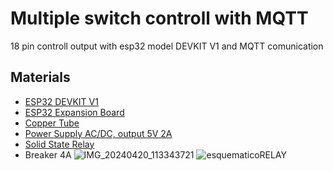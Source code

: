 # Multiple switch controll with MQTT 

18 pin controll output with esp32 model DEVKIT V1 and MQTT comunication 

## Materials
- [ESP32 DEVKIT V1](https://www.aliexpress.us/item/2255800094862861.html?spm=a2g0o.productlist.main.1.1fa72dc4LMciOA&algo_pvid=23bb5fd8-db7a-4aec-9c17-81cfd1235277&algo_exp_id=23bb5fd8-db7a-4aec-9c17-81cfd1235277-0&pdp_npi=4%40dis%21COP%2116466.48%213985.77%21%21%214.09%210.99%21%402103080617136369801537107e58c8%2112000028453956256%21sea%21US%212374125126%21AC&curPageLogUid=tTntfMVmeBg9&utparam-url=scene%3Asearch%7Cquery_from%3A)
- [ESP32 Expansion Board](https://www.aliexpress.us/item/3256805731036354.html?spm=a2g0o.productlist.main.3.3cf9106e1GnJk8&algo_pvid=577f2126-9794-4409-8b01-29accbbb9aa3&algo_exp_id=577f2126-9794-4409-8b01-29accbbb9aa3-1&pdp_npi=4%40dis%21COP%219662.48%219662.48%21%21%212.40%212.40%21%402101c80217136370870231058e78af%2112000034841964242%21sea%21US%212374125126%21AC&curPageLogUid=Vm1bkpzIBgYs&utparam-url=scene%3Asearch%7Cquery_from%3A)
- [Copper Tube](https://www.aliexpress.us/item/3256805284759184.html?spm=a2g0o.productlist.main.1.1b116862eo3IqD&algo_pvid=5306ee05-5bc7-452a-be71-68e245143fce&algo_exp_id=5306ee05-5bc7-452a-be71-68e245143fce-0&pdp_npi=4%40dis%21COP%2114596.85%213985.77%21%21%2126.31%217.18%21%402101fb1817136391617848840ef792%2112000033213965210%21sea%21US%212374125126%21AC&curPageLogUid=jBwpCsd3G1QE&utparam-url=scene%3Asearch%7Cquery_from%3A)
- [Power Supply AC/DC, output 5V 2A](https://www.aliexpress.us/item/3256805181621077.html?pdp_npi=4%40dis%21USD%21US%20%247.60%21US%20%247.60%21%21%217.60%217.60%21%402103200517136331832001492e853d%2112000032764888645%21sh%21US%212374125126%21&spm=a2g0o.store_pc_allItems_or_groupList.new_all_items_2007521224994.1005005367935829&gatewayAdapt=glo2usa)
- [Solid State Relay](https://www.aliexpress.us/item/3256805467999551.html?spm=a2g0o.productlist.main.17.307fe867zmevvZ&algo_pvid=186cd006-36ba-41c2-a644-966360927a24&algo_exp_id=186cd006-36ba-41c2-a644-966360927a24-8&pdp_npi=4%40dis%21COP%2110607.82%213985.77%21%21%2119.12%217.18%21%402103253417136370128134504eec38%2112000033916612959%21sea%21US%212374125126%21AC&curPageLogUid=7jCHzzTpWhXZ&utparam-url=scene%3Asearch%7Cquery_from%3A)
- Breaker 4A
![IMG_20240420_113343721](https://github.com/yeyomuri/HA_MQTT_ESP32/assets/34101726/d9654e0b-c02b-4bf5-81fb-f8fe2ed9d51b)
![esquematicoRELAY](https://github.com/yeyomuri/HA_MQTT_ESP32/assets/34101726/8c12398d-a872-4383-9453-0c9267d09d20)
